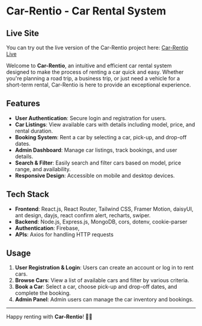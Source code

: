 # Car-Rentio - Car Rental System

## Live Site

You can try out the live version of the Car-Rentio project here: [Car-Rentio Live](https://car-rentio.rakibcodes.live/)

Welcome to **Car-Rentio**, an intuitive and efficient car rental system designed to make the process of renting a car quick and easy. Whether you're planning a road trip, a business trip, or just need a vehicle for a short-term rental, Car-Rentio is here to provide an exceptional experience.

## Features

- **User Authentication**: Secure login and registration for users.
- **Car Listings**: View available cars with details including model, price, and rental duration.
- **Booking System**: Rent a car by selecting a car, pick-up, and drop-off dates.
- **Admin Dashboard**: Manage car listings, track bookings, and user details.
- **Search & Filter**: Easily search and filter cars based on model, price range, and availability.
- **Responsive Design**: Accessible on mobile and desktop devices.

## Tech Stack

- **Frontend**: React.js, React Router, Tailwind CSS, Framer Motion, daisyUI, ant design, dayjs, react confirm alert, recharts, swiper.
- **Backend**: Node.js, Express.js, MongoDB, cors, dotenv, cookie-parser
- **Authentication**: Firebase,
- **APIs**: Axios for handling HTTP requests



## Usage

1. **User Registration & Login**: Users can create an account or log in to rent cars.
2. **Browse Cars**: View a list of available cars and filter by various criteria.
3. **Book a Car**: Select a car, choose pick-up and drop-off dates, and complete the booking.
4. **Admin Panel**: Admin users can manage the car inventory and bookings.

---

Happy renting with **Car-Rentio**! 🚗✨
